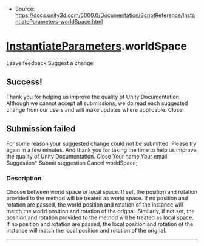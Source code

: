 * Source: https://docs.unity3d.com/6000.0/Documentation/ScriptReference/InstantiateParameters-worldSpace.html

#  [InstantiateParameters](https://docs.unity3d.com/6000.0/Documentation/ScriptReference/InstantiateParameters.html).worldSpace
Leave feedback
Suggest a change
## Success!
Thank you for helping us improve the quality of Unity Documentation. Although we cannot accept all submissions, we do read each suggested change from our users and will make updates where applicable.
Close
## Submission failed
For some reason your suggested change could not be submitted. Please <a>try again</a> in a few minutes. And thank you for taking the time to help us improve the quality of Unity Documentation.
Close
Your name Your email Suggestion* Submit suggestion
Cancel
worldSpace; 
### Description
Choose between world space or local space.
If set, the position and rotation provided to the method will be treated as world space. If no position and rotation are passed, the world position and rotation of the instance will match the world position and rotation of the orignal. Similarly, if not set, the position and rotation provided to the method will be treated as local space. If no position and rotation are passed, the local position and rotation of the instance will match the local position and rotation of the orignal.
* * *
